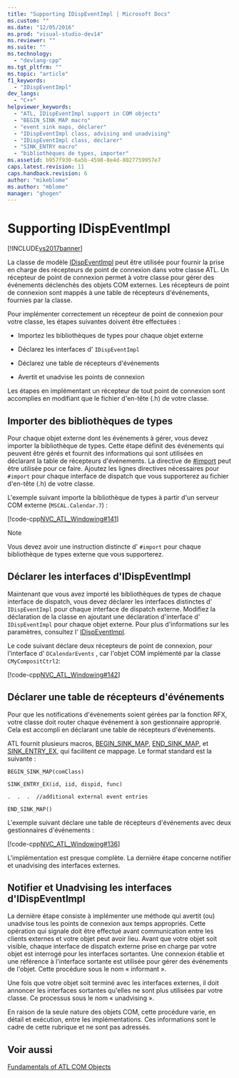 ```yaml
---
title: "Supporting IDispEventImpl | Microsoft Docs"
ms.custom: ""
ms.date: "12/05/2016"
ms.prod: "visual-studio-dev14"
ms.reviewer: ""
ms.suite: ""
ms.technology: 
  - "devlang-cpp"
ms.tgt_pltfrm: ""
ms.topic: "article"
f1_keywords: 
  - "IDispEventImpl"
dev_langs: 
  - "C++"
helpviewer_keywords: 
  - "ATL, IDispEventImpl support in COM objects"
  - "BEGIN_SINK_MAP macro"
  - "event sink maps, déclarer"
  - "IDispEventImpl class, advising and unadvising"
  - "IDispEventImpl class, déclarer"
  - "SINK_ENTRY macro"
  - "bibliothèques de types, importer"
ms.assetid: b957f930-6a5b-4598-8e4d-8027759957e7
caps.latest.revision: 11
caps.handback.revision: 6
author: "mikeblome"
ms.author: "mblome"
manager: "ghogen"
---
```

# Supporting IDispEventImpl
[!INCLUDE[vs2017banner](../assembler/inline/includes/vs2017banner.md)]

La classe de modèle [IDispEventImpl](../atl/reference/idispeventimpl-class.md) peut être utilisée pour fournir la prise en charge des récepteurs de point de connexion dans votre classe ATL.  Un récepteur de point de connexion permet à votre classe pour gérer des événements déclenchés des objets COM externes.  Les récepteurs de point de connexion sont mappés à une table de récepteurs d'événements, fournies par la classe.  
  
 Pour implémenter correctement un récepteur de point de connexion pour votre classe, les étapes suivantes doivent être effectuées :  
  
-   Importez les bibliothèques de types pour chaque objet externe  
  
-   Déclarez les interfaces d' `IDispEventImpl`  
  
-   Déclarez une table de récepteurs d'événements  
  
-   Avertit et unadvise les points de connexion  
  
 Les étapes en implémentant un récepteur de tout point de connexion sont accomplies en modifiant que le fichier d'en\-tête \(.h\) de votre classe.  
  
## Importer des bibliothèques de types  
 Pour chaque objet externe dont les événements à gérer, vous devez importer la bibliothèque de types.  Cette étape définit des événements qui peuvent être gérés et fournit des informations qui sont utilisées en déclarant la table de récepteurs d'événements.  La directive de [\#import](../preprocessor/hash-import-directive-cpp.md) peut être utilisée pour ce faire.  Ajoutez les lignes directives nécessaires pour `#import` pour chaque interface de dispatch que vous supporterez au fichier d'en\-tête \(.h\) de votre classe.  
  
 L'exemple suivant importe la bibliothèque de types à partir d'un serveur COM externe \(`MSCAL.Calendar.7`\) :  
  
 [!code-cpp[NVC_ATL_Windowing#141](../atl/codesnippet/CPP/supporting-idispeventimpl_1.h)]  
  
> [!NOTE]
>  Vous devez avoir une instruction distincte d' `#import` pour chaque bibliothèque de types externe que vous supporterez.  
  
## Déclarer les interfaces d'IDispEventImpl  
 Maintenant que vous avez importé les bibliothèques de types de chaque interface de dispatch, vous devez déclarer les interfaces distinctes d' `IDispEventImpl` pour chaque interface de dispatch externe.  Modifiez la déclaration de la classe en ajoutant une déclaration d'interface d' `IDispEventImpl` pour chaque objet externe.  Pour plus d'informations sur les paramètres, consultez l' [IDispEventImpl](../atl/reference/idispeventimpl-class.md).  
  
 Le code suivant déclare deux récepteurs de point de connexion, pour l'interface d' `DCalendarEvents` , car l'objet COM implémenté par la classe `CMyCompositCtrl2`:  
  
 [!code-cpp[NVC_ATL_Windowing#142](../atl/codesnippet/CPP/supporting-idispeventimpl_2.h)]  
  
## Déclarer une table de récepteurs d'événements  
 Pour que les notifications d'événements soient gérées par la fonction RFX, votre classe doit router chaque événement à son gestionnaire approprié.  Cela est accompli en déclarant une table de récepteurs d'événements.  
  
 ATL fournit plusieurs macros, [BEGIN\_SINK\_MAP](../Topic/BEGIN_SINK_MAP.md), [END\_SINK\_MAP](../Topic/END_SINK_MAP.md), et [SINK\_ENTRY\_EX](../Topic/SINK_ENTRY.md), qui facilitent ce mappage.  Le format standard est la suivante :  
  
 `BEGIN_SINK_MAP(comClass)`  
  
 `SINK_ENTRY_EX(id, iid, dispid, func)`  
  
 `.  .  .  //additional external event entries`  
  
 `END_SINK_MAP()`  
  
 L'exemple suivant déclare une table de récepteurs d'événements avec deux gestionnaires d'événements :  
  
 [!code-cpp[NVC_ATL_Windowing#136](../atl/codesnippet/CPP/supporting-idispeventimpl_3.h)]  
  
 L'implémentation est presque complète.  La dernière étape concerne notifier et unadvising des interfaces externes.  
  
## Notifier et Unadvising les interfaces d'IDispEventImpl  
 La dernière étape consiste à implémenter une méthode qui avertit \(ou\) unadvise tous les points de connexion aux temps appropriés.  Cette opération qui signale doit être effectué avant communication entre les clients externes et votre objet peut avoir lieu.  Avant que votre objet soit visible, chaque interface de dispatch externe prise en charge par votre objet est interrogé pour les interfaces sortantes.  Une connexion établie et une référence à l'interface sortante est utilisée pour gérer des événements de l'objet.  Cette procédure sous le nom « informant ».  
  
 Une fois que votre objet soit terminé avec les interfaces externes, il doit annoncer les interfaces sortantes qu'elles ne sont plus utilisées par votre classe.  Ce processus sous le nom « unadvising ».  
  
 En raison de la seule nature des objets COM, cette procédure varie, en détail et exécution, entre les implémentations.  Ces informations sont le cadre de cette rubrique et ne sont pas adressés.  
  
## Voir aussi  
 [Fundamentals of ATL COM Objects](../atl/fundamentals-of-atl-com-objects.md)
